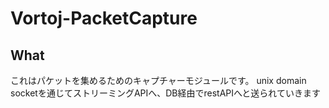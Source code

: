 # Vortoj-PacketCapture
## What
これはパケットを集めるためのキャプチャーモジュールです。
unix domain socketを通じてストリーミングAPIへ、DB経由でrestAPIへと送られていきます
